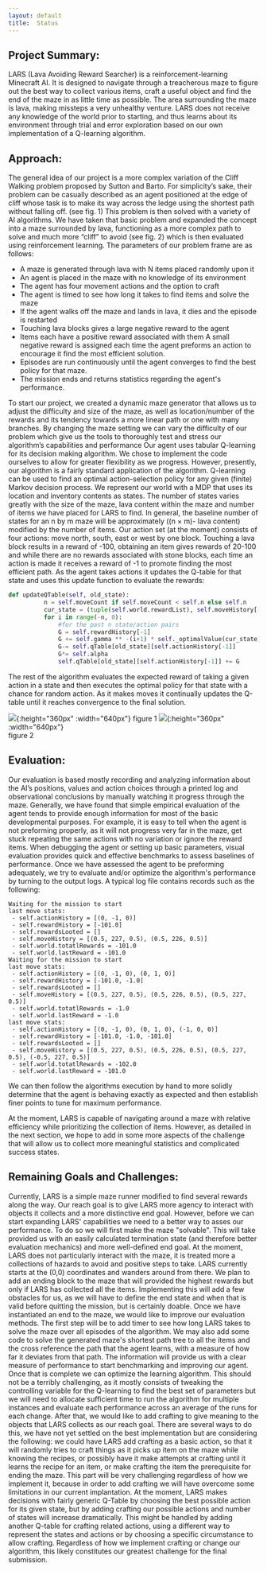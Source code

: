 ```yaml
---
layout: default
title:  Status
---
```


## Project Summary:
LARS (Lava Avoiding Reward Searcher) is a reinforcement-learning Minecraft AI. It is designed to navigate through a treacherous maze to figure out the best way to collect various items, craft a useful object and find the end of the maze in as little time as possible. The area surrounding the maze is lava, making missteps a very unhealthy venture. LARS does not receive any knowledge of the world prior to starting, and thus learns about its environment through trial and error exploration based on our own implementation of a Q-learning algorithm.

 
## Approach:
The general idea of our project is a more complex variation of the Cliff Walking problem proposed by Sutton and Barto. For simplicity’s sake, their problem can be casually described as an agent positioned at the edge of cliff whose task is to make its way across the ledge using the shortest path without falling off. (see fig. 1) This problem is then solved with a variety of AI algorithms. We have taken that basic problem and expanded the concept into a maze surrounded by lava, functioning as a more complex path to solve and much more “cliff” to avoid (see fig. 2) which is then evaluated  using reinforcement learning. 
The parameters of our problem frame are as follows:
*	A maze is generated through lava with N items placed randomly upon it
*	An agent is placed in the maze with no knowledge of its environment
*	The agent has four movement actions and the option to craft
*	The agent is timed to see how long it takes to find items and solve the maze
*	If the agent walks off the maze and lands in lava, it dies and the episode is restarted
*	Touching lava blocks gives a large negative reward to the agent
*	Items each have a positive reward associated with them
	A small negative reward is assigned each time the agent preforms an action to encourage it find the most efficient solution.
*	Episodes are run continuously until the agent converges to find the best policy for that maze.
*	The mission ends and returns statistics regarding the agent's performance.

To start our project, we created a dynamic maze generator that allows us to adjust the difficulty and size of the maze, as well as location/number of the rewards and its tendency towards a more linear path or one with many branches. By changing the maze setting we can vary the difficulty of our problem which give us the tools to thoroughly test and stress our algorithm’s capabilities and performance
Our agent uses tabular Q-learning for its decision making algorithm.  We chose to implement the code ourselves to allow for greater flexibility as we progress. However, presently, our algorithm is a fairly standard application of the algorithm. Q-learning can be used to find an optimal action-selection policy for any given (finite) Markov decision process. We represent our world with a MDP that uses its location and inventory contents as states. The number of states varies greatly with the size of the maze, lava content within the maze and number of items we have placed for LARS to find. In general, the baseline number of states for an n by m maze will be approximately ((n × m)- lava content) modified by the number of items. Our action set (at the moment) consists of four actions: move north, south, east or west by one block. Touching a lava block results in a reward of -100, obtaining an item gives rewards of 20-100 and while there are no rewards associated with stone blocks, each time an action is made it receives a reward of -1 to promote finding the most efficient path. As the agent takes actions it updates the Q-table for that state and uses this update function to evaluate the rewards:
```python
def updateQTable(self, old_state):
          n = self.moveCount if self.moveCount < self.n else self.n
          cur_state = (tuple(self.world.rewardList), self.moveHistory[-1])
          for i in range(-n, 0):
              #for the past n state/action pairs
              G = self.rewardHistory[-1]
              G += self.gamma ** -(i+1) * self._optimalValue(cur_state)
              G-= self.qTable[old_state][self.actionHistory[-1]]
              G*= self.alpha
              self.qTable[old_state][self.actionHistory[-1]] += G
```
The rest of the algorithm evaluates the expected reward of taking a given action in a state and then executes the optimal policy for that state with a chance for random action. As it makes moves it continually updates the Q-table until it reaches convergence to the final solution. 

![](image2.jpeg){:height="360px" :width="640px"}
figure 1
![](image1.png){:height="360px" :width="640px"}               
figure 2

## Evaluation:
Our evaluation is based mostly recording and analyzing information about the AI’s positions, values and action choices through a printed log and observational conclusions by manually watching it progress through the maze. Generally, we have found that simple empirical evaluation of the agent tends to provide enough information for most of the basic developmental purposes. For example, it is easy to tell when the agent is not preforming properly, as it will not progress very far in the maze, get stuck repeating the same actions with no variation or ignore the reward items. When debugging the agent or setting up basic parameters, visual evaluation provides quick and effective benchmarks to assess baselines of performance.	Once we have assessed the agent to be preforming adequately, we try to evaluate and/or optimize the algorithm's performance by turning to the output logs. A typical log file contains records such as the following:
```
Waiting for the mission to start
last move stats:
 - self.actionHistory = [(0, -1, 0)]
 - self.rewardHistory = [-101.0]
 - self.rewardsLooted = []
 - self.moveHistory = [(0.5, 227, 0.5), (0.5, 226, 0.5)]
 - self.world.totatlRewards = -101.0
 - self.world.lastReward = -101.0
Waiting for the mission to start
last move stats:
 - self.actionHistory = [(0, -1, 0), (0, 1, 0)]
 - self.rewardHistory = [-101.0, -1.0]
 - self.rewardsLooted = []
 - self.moveHistory = [(0.5, 227, 0.5), (0.5, 226, 0.5), (0.5, 227, 0.5)]
 - self.world.totatlRewards = -1.0
 - self.world.lastReward = -1.0
last move stats:
 - self.actionHistory = [(0, -1, 0), (0, 1, 0), (-1, 0, 0)]
 - self.rewardHistory = [-101.0, -1.0, -101.0]
 - self.rewardsLooted = []
 - self.moveHistory = [(0.5, 227, 0.5), (0.5, 226, 0.5), (0.5, 227, 0.5), (-0.5, 227, 0.5)]
 - self.world.totatlRewards = -102.0
 - self.world.lastReward = -101.0
```
We can then follow the algorithms execution by hand to more solidly determine that the agent is behaving exactly as expected and then establish finer points to tune for maximum performance. 

At the moment, LARS is capable of navigating around a maze with relative efficiency while prioritizing the collection of items. However, as detailed in the next section, we hope to add in some more aspects of the challenge that will allow us to collect more meaningful statistics and complicated success states. 
 
## Remaining Goals and Challenges:
Currently, LARS is a simple maze runner modified to find several rewards along the way. Our reach goal is to give LARS more agency to interact with objects it collects and a more distinctive end goal. However, before we can start expanding LARS' capabilities we need to a better way to asses our performance. 
To do so we will first make the maze "solvable". This will take provided us with an easily calculated termination state (and therefore better evaluation mechanics) and more well-defined end goal. At the moment, LARS does not particularly interact with the maze, it is treated more a collections of hazards to avoid and positive steps to take. LARS currently starts at the (0,0) coordinates and wanders around from there. We plan to add an ending block to the maze that will provided the highest rewards but only if LARS has collected all the items. Implementing this will add a few obstacles for us, as we will have to define the end state and when that is valid before quitting the mission, but is certainly doable. 
Once we have instantiated an end to the maze, we would like to improve our evaluation methods. The first step will be to add timer to see how long LARS takes to solve the maze over all episodes of the algorithm. We may also add some code to solve the generated maze's shortest path tree to all the items and the cross reference the path that the agent learns, with a measure of how far it deviates from that path. The information will provide us with a clear measure of performance to start benchmarking and improving our agent. 
Once that is complete we can optimize the learning algorithm. This should not be a terribly challenging, as it mostly consists of tweaking the controlling variable for the Q-learning to find the best set of parameters but we will need to allocate sufficient time to run the algorithm for multiple instances and evaluate each performance across an average of the runs for each change.
After that, we would like to add crafting to give meaning to the objects that LARS collects as our reach goal. There are several ways to do this, we have not yet settled on the best implementation but are considering the following: we could have LARS add crafting as a basic action, so that it will randomly tries to craft things as it picks up item on the maze while knowing the recipes, or possibly have it make attempts at crafting until it learns the recipe for an item, or make crafting the item the prerequisite for ending the maze. This part will be very challenging regardless of how we implement it, because in order to add crafting we will have overcome some limitations in our current implantation. At the moment, LARS makes decisions with fairly generic Q-Table by choosing the best possible action for its given state, but by adding crafting our possible actions and number of states will increase dramatically. This might be handled by adding another Q-table for crafting related actions, using a different way to represent the states and actions or by choosing a specific circumstance to allow crafting. Regardless of how we implement crafting or change our algorithm, this likely constitutes our greatest challenge for the final submission.

